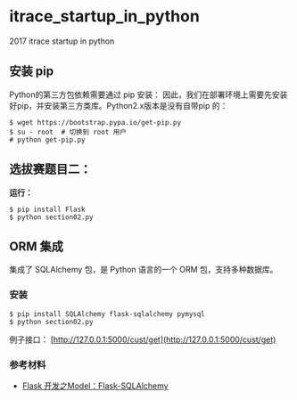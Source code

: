 # itrace_startup_in_python
2017 itrace startup in python

## 安装 pip
Python的第三方包依赖需要通过 pip 安装：
因此，我们在部署环境上需要先安装好pip，并安装第三方类库。Python2.x版本是没有自带pip 的：
``` shell
$ wget https://bootstrap.pypa.io/get-pip.py
$ su - root  # 切换到 root 用户
# python get-pip.py
```

## 选拔赛题目二：
**运行：**
``` shell
$ pip install Flask
$ python section02.py
```

## ORM 集成
集成了 SQLAlchemy 包，是 Python 语言的一个 ORM 包，支持多种数据库。

### 安装

``` shell
$ pip install SQLAlchemy flask-sqlalchemy pymysql
$ python section02.py
```

例子接口：
[http://127.0.0.1:5000/cust/get](http://127.0.0.1:5000/cust/get)

### 参考材料
- [Flask 开发之Model：Flask-SQLAlchemy](https://litaotju.github.io/flask/2016/06/21/Learning-Flask-ORM-SQLAlchemy/)
